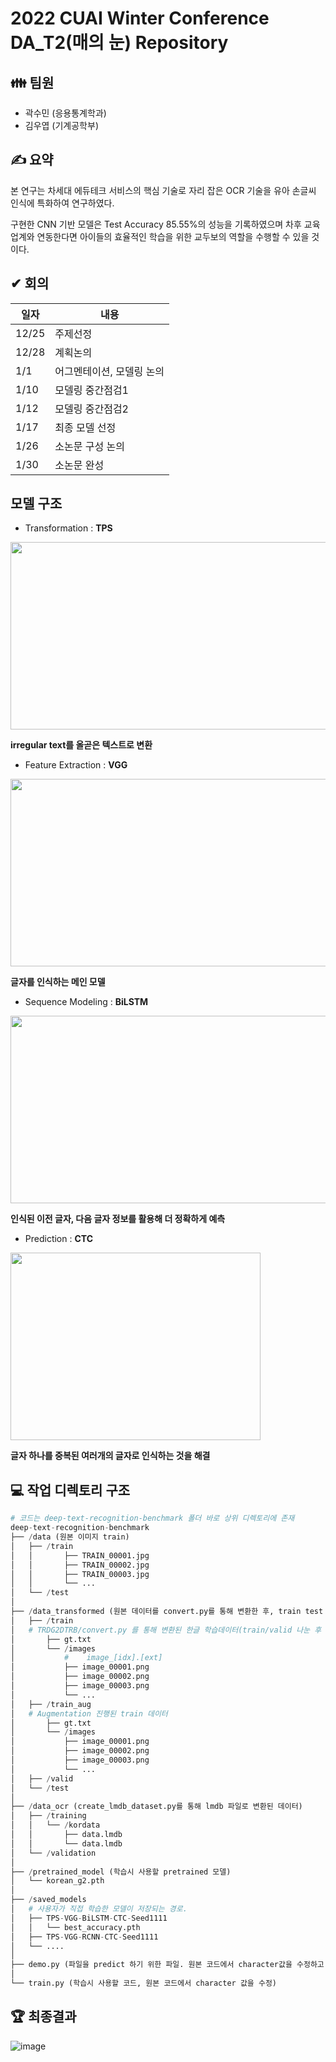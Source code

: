 # 2022 CUAI Winter Conference DA_T2(매의 눈) Repository


## 👪 팀원
- 곽수민 (응용통계학과)
- 김우엽 (기계공학부)


## ✍ 요약
본 연구는 차세대 에듀테크 서비스의 핵심 기술로 자리 잡은 OCR 기술을 유아 손글씨 인식에 특화하여 연구하였다. 

구현한 CNN 기반 모델은 Test Accuracy 85.55%의 성능을 기록하였으며 차후 교육 업계와 연동한다면 아이들의 효율적인 학습을 위한 교두보의 역할을 수행할 수 있을 것이다.



## ✔ 회의
|일자|내용|
|------|---|
|12/25|주제선정|
|12/28|계획논의|
|1/1|어그멘테이션, 모델링 논의|
|1/10|모델링 중간점검1|
|1/12|모델링 중간점검2|
|1/17|최종 모델 선정|
|1/26|소논문 구성 논의|
|1/30|소논문 완성|


## 모델 구조
- Transformation : **TPS**
<img src="https://user-images.githubusercontent.com/99728502/217172693-0c9f9669-b168-4027-a818-5cf5d9441090.png"  width="700" height="300"/>

**irregular text를 올곧은 텍스트로 변환**

- Feature Extraction : **VGG**
<img src="https://user-images.githubusercontent.com/99728502/217172822-3221183b-fbc5-4d96-9e15-7f14d4ebeb16.png"  width="600" height="300"/>

**글자를 인식하는 메인 모델**

- Sequence Modeling : **BiLSTM**
<img src="https://user-images.githubusercontent.com/99728502/217172924-439e0f2c-1d3f-4572-8a52-98f4d0731057.png"  width="600" height="300"/>

**인식된 이전 글자, 다음 글자 정보를 활용해 더 정확하게 예측**

- Prediction : **CTC**
<img src="https://user-images.githubusercontent.com/99728502/217173045-3a228fd7-d775-4328-aef7-57ba875d1c74.png"  width="400" height="300"/>

**글자 하나를 중복된 여러개의 글자로 인식하는 것을 해결**


## 💻 작업 디렉토리 구조
```python
# 코드는 deep-text-recognition-benchmark 폴더 바로 상위 디렉토리에 존재
deep-text-recognition-benchmark
├── /data (원본 이미지 train)
│   ├── /train
│   │       ├── TRAIN_00001.jpg
│   │       ├── TRAIN_00002.jpg
│   │       ├── TRAIN_00003.jpg
│   │       └── ...
│   └── /test
│
├── /data_transformed (원본 데이터를 convert.py를 통해 변환한 후, train test split으로 train과 valid를 임의로 나눴음. gt.txt까지 생성)
│   ├── /train
│   # TRDG2DTRB/convert.py 를 통해 변환된 한글 학습데이터(train/valid 나눈 후 train 데이터는 Augmentation 진행)
│       ├── gt.txt
│       └── /images
│           #    image_[idx].[ext]
│           ├── image_00001.png
│           ├── image_00002.png
│           ├── image_00003.png
│           └── ...
│   ├── /train_aug
│   # Augmentation 진행된 train 데이터
│       ├── gt.txt
│       └── /images
│           ├── image_00001.png
│           ├── image_00002.png
│           ├── image_00003.png
│           └── ...
│   ├── /valid
│   └── /test
│
├── /data_ocr (create_lmdb_dataset.py를 통해 lmdb 파일로 변환된 데이터)
│   ├── /training
│   │   └── /kordata
│   │       ├── data.lmdb
│   │       └── data.lmdb
│   └── /validation
│
├── /pretrained_model (학습시 사용할 pretrained 모델)
│   └── korean_g2.pth
│
├── /saved_models
│   # 사용자가 직접 학습한 모델이 저장되는 경로.
│   ├── TPS-VGG-BiLSTM-CTC-Seed1111
│   │   └── best_accuracy.pth
│   ├── TPS-VGG-RCNN-CTC-Seed1111
│   └── ....
│
├── demo.py (파일을 predict 하기 위한 파일. 원본 코드에서 character값을 수정하고, 저장되는 로그 파일의 형식을 수정함)
│
└── train.py (학습시 사용할 코드, 원본 코드에서 character 값을 수정)
```

## 🏆 최종결과
![image](https://user-images.githubusercontent.com/99728502/217172244-07419b96-7fff-47f0-a507-a9aa07c2d273.png)
